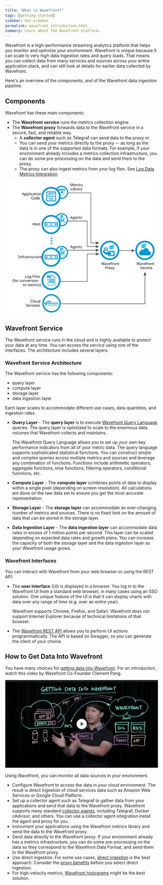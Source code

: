 ```yaml
---
title: "What is Wavefront?"
tags: [getting started]
sidebar: doc_sidebar
permalink: wavefront_introduction.html
summary: Learn about the Wavefront platform.
---
```

Wavefront is a high-performance streaming analytics platform that helps you monitor and optimize your environment. Wavefront is unique because it can scale to very high data ingestion rates and query loads. That means you can collect data from many services and sources across your entire application stack, and can still look at details for earlier data collected by Wavefront.

Here's an overview of the components, and of the Wavefront data ingestion pipeline.

## Components

Wavefront has these main components:
* The **Wavefront service** runs the metrics collection engine.
* The **Wavefront proxy** forwards data to the Wavefront service in a secure, fast, and reliable way.
  - A **collector agent** such as Telegraf can send data to the proxy or
  - You can send your metrics directly to the proxy -- as long as the data is in one of the supported data formats. For example, if your environment already includes a metrics collection infrastructure, you can do some pre-processing on the data and send them to the proxy.
  - The proxy can also ingest metrics from your log files. See [Log Data Metrics Integration](http://docs-dev.wavefront.com/integrations_log_data.html)

![Wavefront architecture](images/wavefront_architecture.svg)

## Wavefront Service

The Wavefront service runs in the cloud and is highly available to protect your data at any time.  You can access the service using one of the interfaces. The architecture includes several layers.

### Wavefront Service Architecture

The Wavefront service has the following components:

-   query layer
-   compute layer
-   storage layer
-   data ingestion layer

Each layer scales to accommodate different use cases, data quantities, and ingestion rates.

- **Query Layer** - The **query layer** is to execute [Wavefront Query Language](query_language_reference.html) queries. The query layer is optimized to scale to the enormous data volumes that Wavefront collects and maintains.

  The Wavefront Query Language allows you to set up your own key performance indicators from all of your metric data. The query language supports sophisticated statistical functions. You can construct simple and complex queries across multiple metrics and sources and leverage any combination of functions. Functions include arithmetic operators, aggregate functions, time functions, filtering operators, conditional functions, etc.

- **Compute Layer** - The **compute layer** combines points of data to display within a single pixel (depending on screen resolution). All calculations are done on the raw data set to ensure you get the most accurate representation.

- **Storage Layer** - The **storage layer** can accommodate an ever-changing number of metrics and sources. There is no fixed limit on the amount of data that can be stored in the storage layer.

- **Data Ingestion Layer** - The **data ingestion layer** can accommodate data rates in excess of 1 million points per second.  This layer can be scaled depending on expected data rates and growth plans.  You can increase the capacity of both the storage layer and the data ingestion layer as your Wavefront usage grows.

### Wavefront Interfaces

You can interact with Wavefront from your web browser or using the REST API:

* The **user interface** (UI) is displayed in a browser. You log in to the Wavefront UI from a standard web browser, in many cases using an SSO solution.  One unique feature of the UI is that it can display charts with data over any range of time (e.g. over an entire year).

  Wavefront supports Chrome, Firefox, and Safari. Wavefront does not support Internet Explorer because of technical limitations of that browser.

* The [Wavefront REST API](wavefront_api.html) allows you to perform UI actions programmatically. The API is based on Swagger, so you can generate the client of your choice.


## How to Get Data Into Wavefront

You have many choices for [getting data into Wavefront](wavefront_data_ingestion.html). For an introduction, watch this video by Wavefront Co-Founder Clement Pang.

<p><a href="https://www.youtube.com/watch?v=lhrtPSqn8-c&index=2&list=PLmp0id7yKiEdaWcjNtGikcyqpNcPNbn_K"><img src="/images/v_data_into_wavefront.png" style="width: 700px;" alt="getting data into wavefront"/></a>
</p>

Using Wavefront, you can monitor all data sources in your environment.

* Configure Wavefront to access the data in your cloud environment. The result is direct ingestion of cloud services data such as Amazon Web Services or Google Cloud Platform.
* Set up a collector agent such as Telegraf to gather data from your applications and send that data to the Wavefront proxy. Wavefront supports many standard [collector agents](integrations.html), including Telegraf, Docker cAdvisor​, and others. You can use a collector agent integration install the agent and proxy for you.
* Instrument your applications using the Wavefront metrics library and send the data to the Wavefront proxy.
* Send data directly to the Wavefront proxy. If your environment already has a metrics infrastructure, you can do some pre-processing on the data so they correspond to the Wavefront Data Format, and send them to the Wavefront proxy.
* Use direct ingestion. For some use cases, [direct ingestion](direct_ingestion.html) is the best approach. Consider the [proxy benefits](proxies.html#proxy-benefits) before you select direct ingestion.
* For high-velocity metrics, [Wavefront histograms](proxies_histograms.html) might be the best solution.
